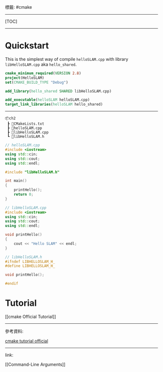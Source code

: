 標籤: #cmake

---

[TOC]

---

# Quickstart

This is the simplest way of compile `helloSLAM.cpp` with library `libHelloSLAM.cpp` aka `hello_shared`.

```cmake
cmake_minimum_required(VERSION 2.8)
project(HelloSLAM)
set(CMAKE_BUILD_TYPE "Debug")

add_library(hello_shared SHARED libHelloSLAM.cpp)

add_executable(helloSLAM helloSLAM.cpp)
target_link_libraries(helloSLAM hello_shared)
```

---

```
📦ch2  
 ┣ 📜CMakeLists.txt  
 ┣ 📜helloSLAM.cpp  
 ┣ 📜libHelloSLAM.cpp  
 ┗ 📜libHelloSLAM.h
```

```cpp
// helloSLAM.cpp
#include <iostream>
using std::cin;
using std::cout;
using std::endl;

#include "libHelloSLAM.h"

int main()
{
    printHello();
    return 0;
}
```

```cpp
// libHelloSLAM.cpp
#include <iostream>
using std::cin;
using std::cout;
using std::endl;

void printHello()
{
    cout << "Hello SLAM" << endl;
}
```

```cpp
// libHelloSLAM.h
#ifndef LIBHELLOSLAM_H_
#define LIBHELLOSLAM_H_

void printHello();

#endif
```

# Tutorial

[[cmake Official Tutorial]]

---

參考資料:

[cmake tutorial official](https://cmake.org/cmake/help/latest/guide/tutorial/index.html)

---

link:

[[Command-Line Arguments]]
